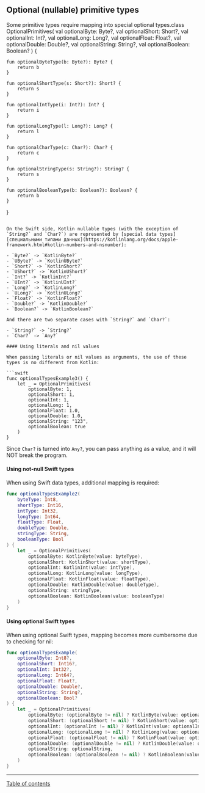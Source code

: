 ## Optional (nullable) primitive types

Some primitive types require mapping into special optional types.class OptionalPrimitives(
val optionalByte: Byte?,
val optionalShort: Short?,
val optionalInt: Int?,
val optionalLong: Long?,
val optionalFloat: Float?,
val optionalDouble: Double?,
val optionalString: String?,
val optionalBoolean: Boolean?
) {

    fun optionalByteType(b: Byte?): Byte? {
        return b
    }

    fun optionalShortType(s: Short?): Short? {
        return s
    }

    fun optionalIntType(i: Int?): Int? {
        return i
    }

    fun optionalLongType(l: Long?): Long? {
        return l
    }

    fun optionalCharType(c: Char?): Char? {
        return c
    }

    fun optionalStringType(s: String?): String? {
        return s
    }

    fun optionalBooleanType(b: Boolean?): Boolean? {
        return b
    }

}
```

On the Swift side, Kotlin nullable types (with the exception of `String?` and `Char?`) are represented by [special data types][специальными типами данных](https://kotlinlang.org/docs/apple-framework.html#kotlin-numbers-and-nsnumber):

- `Byte?` -> `KotlinByte?`
- `UByte?` -> `KotlinUByte?`
- `Short?` -> `KotlinShort?`
- `UShort?` -> `KotlinUShort?`
- `Int?` -> `KotlinInt?`
- `UInt?` -> `KotlinUInt?`
- `Long?` -> `KotlinLong?`
- `ULong?` -> `KotlinULong?`
- `Float?` -> `KotlinFloat?`
- `Double?` -> `KotlinDouble?`
- `Boolean?` -> `KotlinBoolean?`

And there are two separate cases with `String?` and `Char?`:

- `String?` -> `String?`
- `Char?` -> `Any?`

#### Using literals and nil values

When passing literals or nil values as arguments, the use of these types is no different from Kotlin:

```swift
func optionalTypesExample3() {
    let _ = OptionalPrimitives(
        optionalByte: 1,
        optionalShort: 1,
        optionalInt: 1,
        optionalLong: 1,
        optionalFloat: 1.0,
        optionalDouble: 1.0,
        optionalString: "123",
        optionalBoolean: true
    )
}
```

Since `Char?` is turned into `Any?`, you can pass anything as a value, and it will NOT break the program.

#### Using not-null Swift types

When using Swift data types, additional mapping is required:

```swift
func optionalTypesExample2(
    byteType: Int8,
    shortType: Int16,
    intType: Int32,
    longType: Int64,
    floatType: Float,
    doubleType: Double,
    stringType: String,
    booleanType: Bool
) {
    let _ = OptionalPrimitives(
        optionalByte: KotlinByte(value: byteType),
        optionalShort: KotlinShort(value: shortType),
        optionalInt: KotlinInt(value: intType),
        optionalLong: KotlinLong(value: longType),
        optionalFloat: KotlinFloat(value: floatType),
        optionalDouble: KotlinDouble(value: doubleType),
        optionalString: stringType,
        optionalBoolean: KotlinBoolean(value: booleanType)
    )
}
```

#### Using optional Swift types

When using optional Swift types, mapping becomes more cumbersome due to checking for nil:

```swift
func optionalTypesExample(
    optionalByte: Int8?,
    optionalShort: Int16?,
    optionalInt: Int32?,
    optionalLong: Int64?,
    optionalFloat: Float?,
    optionalDouble: Double?,
    optionalString: String?,
    optionalBoolean: Bool?
) {
    let _ = OptionalPrimitives(
        optionalByte: (optionalByte != nil) ? KotlinByte(value: optionalByte!) : nil,
        optionalShort: (optionalShort != nil) ? KotlinShort(value: optionalShort!) : nil,
        optionalInt: (optionalInt != nil) ? KotlinInt(value: optionalInt!) : nil,
        optionalLong: (optionalLong != nil) ? KotlinLong(value: optionalLong!) : nil,
        optionalFloat: (optionalFloat != nil) ? KotlinFloat(value: optionalFloat!) : nil,
        optionalDouble: (optionalDouble != nil) ? KotlinDouble(value: optionalDouble!) : nil,
        optionalString: optionalString,
        optionalBoolean: (optionalBoolean != nil) ? KotlinBoolean(value: optionalBoolean!) : nil
    )
}
```

---
[Table of contents](/README.md)